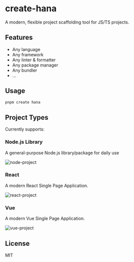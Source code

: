 # create-hana

A modern, flexible project scaffolding tool for JS/TS projects.

## Features

- Any language
- Any framework
- Any linter & formatter
- Any package manager
- Any bundler
- ...

## Usage

```bash
pnpm create hana
```

## Project Types

Currently supports:

### Node.js Library

A general-purpose Node.js library/package for daily use

![node-project](https://picgo-r2.caelum.moe/33ddf3ecf157ce87c5e115e90b773e60_create-hana-node.gif)

### React

A modern React Single Page Application.

![react-project](https://picgo-r2.caelum.moe/3425b9bcec9746b0690a08f5af9771b9_create-hana-react.gif)

### Vue

A modern Vue Single Page Application.

![vue-project](https://picgo-r2.caelum.moe/7723fed61563ceb0487e99a869d8b0b7_create-hana-vue.gif)

## License

MIT
